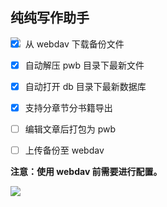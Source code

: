 ## 纯纯写作助手

<img  src="https://gitee.com/scueee/img/raw/master/picgo/Snipaste_2020-05-05_22-15-18.png" align='left'/>



- [x] 从 webdav 下载备份文件

- [x] 自动解压 pwb 目录下最新文件

- [x] 自动打开 db 目录下最新数据库

- [x] 支持分章节分书籍导出

- [ ] 编辑文章后打包为 pwb

- [ ] 上传备份至 webdav

**注意：使用 webdav 前需要进行配置。**

<img  src="https://gitee.com/scueee/img/raw/master/picgo/20200505222457.png" align='left'/>
